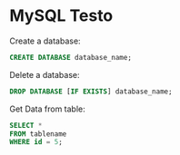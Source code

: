 # MySQL Testo

Create a database:
```sql
CREATE DATABASE database_name; 
```

Delete a database:
```sql
DROP DATABASE [IF EXISTS] database_name;
```


Get Data from table:

```sql
SELECT *
FROM tablename
WHERE id = 5;
```
